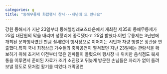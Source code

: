 ```yaml
---
categories: g
title: "동해무릉제 화합행사 찬사···내년에 또 만나요"
---
```

강원 동해시가 지난 23일부터 동해웰빙레포츠타운에서 개최한 제35회 동해무릉제가 25일 대단원의 막을 내리며 성황리에 종료됐다고 25일 밝혔다.이번 무릉제는 3년만에 개최된 문화행사였던 만큼 쉴새없이 행사장으로 이어지는 시민과 차량 행렬은 장관을 연출했다.특히 국내 최정상급 가수들의 축하공연이 펼쳐졌던 지난 23일에는 관람석을 확보하기 위해 초저녁 이전부터 많은 인파들이 몰렸으며 행사장 내 위치한 음식점도 북새통을 이루면서 준비된 자료가 조기 소진됐고 뒤늦게 방문한 손님들은 자리가 없어 돌려보낼 정도로 모처럼 활기를 띠었다.개막공연